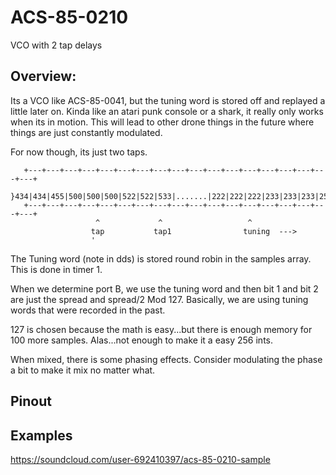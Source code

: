 # ACS-85-0210

VCO with 2 tap delays

## Overview:
 
Its a VCO like ACS-85-0041, but the tuning word is stored off and replayed
a little later on.  Kinda like an atari punk console or a shark, it really only works when its in motion.
This will lead to other drone things in the future where things are just constantly modulated.

For now though, its just two taps.

```
   +---+---+---+---+---+---+---+---+---+---+---+---+---+---+---+---+---+---+
   }434|434|455|500|500|500|522|522|533|.......|222|222|222|233|233|233|255|
   +---+---+---+---+---+---+---+---+---+---+---+---+---+---+---+---+---+---+
                   ^             ^                   ^
                  tap           tap1                tuning  --->
                  '
```

The Tuning word (note in dds) is stored round robin in the samples array. This is done in timer 1.

When we determine port B, we use the tuning word and then bit 1 and bit 2 are just
the spread and spread/2 Mod 127.  Basically, we are using tuning words that were recorded in the past.

127 is chosen because the math is easy...but there is enough memory for 100 more
samples.  Alas...not enough to make it a easy 256 ints.

When mixed, there is some phasing effects.  Consider modulating the phase a bit to make it
mix no matter what.


## Pinout
 

 
 
## Examples

https://soundcloud.com/user-692410397/acs-85-0210-sample
 
